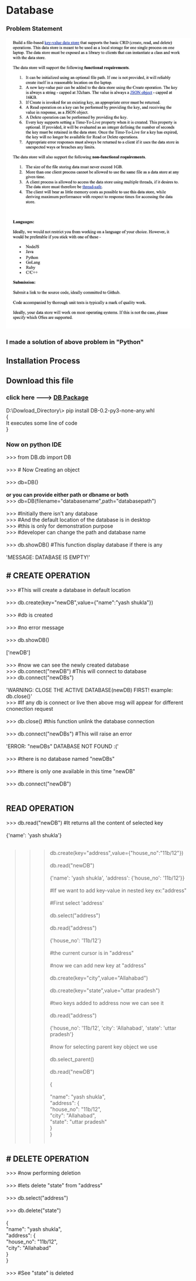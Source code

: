 # Database
<h3>  Problem Statement </h3>
<img alt="problem_image" src="https://github.com/21170293/data/blob/master/img/assis-1.jpg" >
<h3> I made a solution of above problem in "Python"</h3>
<p>
<h2> Installation Process</h2>
<h2>Download this file </h2>
<h3> click here ---> <a href="https://github.com/21170293/Database/blob/main/DB-0.2-py3-none-any.whl">DB Package</a></h3>
D:\Dowload_Directory\> pip install DB-0.2-py3-none-any.whl<br>
{<br>
It executes some line of code
<br>
}<br>

</p>
<h3>Now on python IDE</h3>
<p>
>>> from DB.db import DB<br><br>
>>> # Now Creating an object<br><br>
>>> db=DB()<br><br>
  <b> or you can provide either path or dbname or both</b><br>
>>> db=DB(filename="databasename",path="databasepath")<br><br>
>>> #Initially there isn't any database<br>
>>> #And the default location of the database is in desktop<br>
>>> #this is only for demonstration purpose<br>
>>> #developer can change the path and database name<br><br>
>>> db.showDB() #This function display database if there is any<br><br>
'MESSAGE: DATABASE IS EMPTY!'<br>
<h2># CREATE OPERATION</h2>
>>> #This will create a database in default location<br><br>
>>> db.create(key="newDB",value={"name":"yash shukla"})<br><br>
>>> #db is created<br><br>
>>> #no error message<br><br>
>>> db.showDB()<br><br>
['newDB']<br><br>
>>> #now we can see the newly created database<br>
>>> db.connect("newDB") #This will connect to database<br>
>>> db.connect("newDBs")<br><br>
'WARNING: CLOSE THE ACTIVE DATABASE(newDB) FIRST! example: db.close()'<br>
>>> #If any db is connect or live then above msg will appear for different cnonection request<br><br>
>>> db.close() #this function unlink the database connection<br><br>
>>> db.connect("newDBs") #This will raise an error<br><br>
'ERROR: "newDBs" DATABASE NOT FOUND :('<br><br>
>>> #there is no database named "newDBs"<br><br>
>>> #there is only one available in this time "newDB"<br><br>
>>> db.connect("newDB")<br><br>
<h2>READ OPERATION</h2>
>>> db.read("newDB") #It returns all the content of selected key<br><br>
{'name': 'yash shukla'}<br><br>
  
>>> db.create(key="address",value={"house_no":"11b/12"})<br><br>
>>> db.read("newDB")<br><br>
{'name': 'yash shukla', 'address': {'house_no': '11b/12'}}<br><br>
>>> #If we want to add key-value in nested key ex:"address"<br><br>
>>> #First select 'address'<br><br>
>>> db.select("address")<br><br>
>>> db.read("address")<br><br>
{'house_no': '11b/12'}<br><br>
>>> #the current cursor is in "address"<br><br>
>>> #now we can add new key at "address"<br><br>
>>> db.create(key="city",value="Allahabad")<br><br>
>>> db.create(key="state",value="uttar pradesh")<br><br>
>>> #two keys added to address now we can see it<br><br>
>>> db.read("address")<br><br>
{'house_no': '11b/12', 'city': 'Allahabad', 'state': 'uttar pradesh'}<br><br>
>>> #now for selecting parent key object we use<br><br>
>>> db.select_parent()<br><br>
>>> db.read("newDB")<br><br>
{<br><br>
  "name": "yash shukla",<br>
  "address": {<br>
    "house_no": "11b/12",<br>
    "city": "Allahabad",<br>
    "state": "uttar pradesh"<br>
  }<br>
}<br><br>
<h2># DELETE OPERATION</h2>
>>> #now performing deletion<br><br>
>>> #lets delete "state" from "address"<br><br>
>>> db.select("address")<br><br>
>>> db.delete("state")<br><br>
{<br>
  "name": "yash shukla",<br>
  "address": {<br>
    "house_no": "11b/12",<br>
    "city": "Allahabad"<br>
  }<br>
}<br><br>
>>> #See "state" is deleted<br>
</p>
